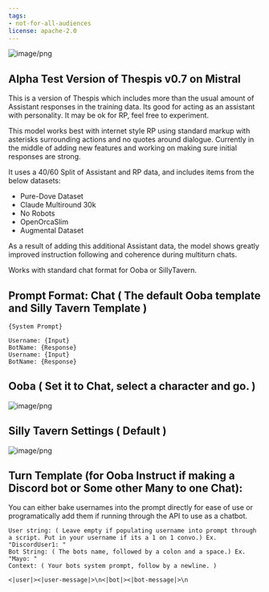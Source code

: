 ```yaml
---
tags:
- not-for-all-audiences
license: apache-2.0
---
```


![image/png](https://cdn-uploads.huggingface.co/production/uploads/64dd7cda3d6b954bf7cdd922/ZXmxNKGaHUrqjdS1I3GkL.png)


## Alpha Test Version of Thespis v0.7 on Mistral
This is a version of Thespis which includes more than the usual amount of Assistant responses in the training data. 
Its good for acting as an assistant with personality. It may be ok for RP, feel free to experiment.

This model works best with internet style RP using standard markup with asterisks surrounding actions and no quotes around dialogue.
Currently in the middle of adding new features and working on making sure initial responses are strong.

It uses a 40/60 Split of Assistant and RP data, and includes items from the below datasets:

* Pure-Dove Dataset
* Claude Multiround 30k
* No Robots
* OpenOrcaSlim
* Augmental Dataset

As a result of adding this additional Assistant data, the model shows greatly improved instruction following and coherence during multiturn chats.



Works with standard chat format for Ooba or SillyTavern.

## Prompt Format: Chat ( The default Ooba template and Silly Tavern Template )
```
{System Prompt}

Username: {Input}
BotName: {Response}
Username: {Input}
BotName: {Response}

```
## Ooba ( Set it to Chat, select a character and go. )
![image/png](https://cdn-uploads.huggingface.co/production/uploads/64dd7cda3d6b954bf7cdd922/HTl7QlAZcqe2hV8rwh4DG.png)

## Silly Tavern Settings ( Default )
![image/png](https://cdn-uploads.huggingface.co/production/uploads/64dd7cda3d6b954bf7cdd922/ajny8P0LdW0nFtghpPbfB.png)



## Turn Template (for Ooba Instruct if making a Discord bot or Some other Many to one Chat):

You can either bake usernames into the prompt directly for ease of use or programatically add them if running through the API to use as a chatbot.

```
User string: ( Leave empty if populating username into prompt through a script. Put in your username if its a 1 on 1 convo.) Ex. "DiscordUser1: "
Bot String: ( The bots name, followed by a colon and a space.) Ex. "Mayo: "
Context: ( Your bots system prompt, follow by a newline. )

<|user|><|user-message|>\n<|bot|><|bot-message|>\n
```